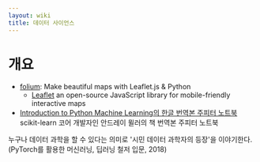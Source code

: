 ```yaml
---
layout: wiki 
title: 데이터 사이언스
---
```


# 개요
- [folium](http://python-visualization.github.io/folium/quickstart.html): Make beautiful maps with Leaflet.js & Python
    - [Leaflet](https://leafletjs.com/) an open-source JavaScript library
for mobile-friendly interactive maps
- [Introduction to Python Machine Learning의 한글 번역본 주피터 노트북](http://nbviewer.jupyter.org/github/rickiepark/introduction_to_ml_with_python/tree/master/) scikit-learn 코어 개발자인 안드레이 뮐러의 책 번역본 주피터 노트북

누구나 데이터 과학을 할 수 있다는 의미로 '시민 데이터 과학자의 등장'을 이야기한다. (PyTorch를 활용한 머신러닝, 딥러닝 철저 입문, 2018)